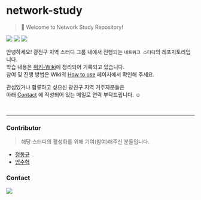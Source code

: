 # network-study

> 🤚 Welcome to Network Study Repository!<br/>

<img src="https://img.shields.io/static/v1?label=Location&message=Seoul, Republic of Korea&color=blue"> <img src="https://img.shields.io/static/v1?label=Area&message=Gwangjin-gu&color=blueviolet">
<img src="https://img.shields.io/static/v1?label=Subject&message=Network&color=green">

안녕하세요!
광진구 지역 스터디 그룹 내에서 진행되는 `네트워크 스터디`의 레포지토리입니다.<br/>
학습 내용은 [위키-Wiki](https://github.com/konkuk-tech-course/network-study/wiki)에 정리되어 기록되고 있습니다.<br/>
참여 및 진행 방법은 Wiki의 [How to use](https://github.com/konkuk-tech-course/os-study/wiki/How-to-use) 페이지에서 확인해 주세요.

관심있거나 합류하고 싶으신 광진구 지역 거주자분들은<br/>
아래 [Contact](#contact) 에 작성되어 있는 메일로 연락 부탁드립니다. ☺️

<br/>

---
### Contributor
> 해당 스터디의 활성화를 위해 기여(참여)해주신 분들입니다.
- [정동규](https://github.com/yummygyudon)
- [엄수혁](https://github.com/endlessmomo)



### Contact
<a href="mailto:bang2brew@gamil.com"><img  src="https://img.shields.io/badge/Gmail-EA4335?style=flat-square&logo=gmail&logoColor=white"/></a> 
<br/>
